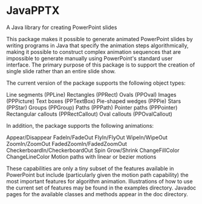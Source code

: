 # JavaPPTX
A Java library for creating PowerPoint slides

This package makes it possible to generate animated PowerPoint slides by writing programs in Java that specify the animation steps algorithmically, making it possible to construct complex animation sequences that are impossible to generate manually using PowerPoint's standard user interface. The primary purpose of this package is to support the creation of single slide rather than an entire slide show.

The current version of the package supports the following object types:

  Line segments (PPLine)
  Rectangles (PPRect)
  Ovals (PPOval)
  Images (PPPicture)
  Text boxes (PPTextBox)
  Pie-shaped wedges (PPPie)
  Stars (PPStar)
  Groups (PPGroup)
  Paths (PPPath)
  Pointer paths (PPPointer)
  Rectangular callouts (PPRectCallout)
  Oval callouts (PPOvalCallout)

In addition, the package supports the following animations:

  Appear/Disappear
  FadeIn/FadeOut
  FlyIn/FlyOut
  WipeIn/WipeOut
  ZoomIn/ZoomOut
  FadedZoomIn/FadedZoomOut
  CheckerboardIn/CheckerboardOut
  Spin
  Grow/Shrink
  ChangeFillColor
  ChangeLineColor
  Motion paths with linear or bezier motions

These capabilities are only a tiny subset of the features available in PowerPoint but include (particularly given the motion path capability) the most important features for algorithm animation. Illustrations of how to use the current set of features may be found in the examples directory. Javadoc pages for the available classes and methods appear in the doc directory.
